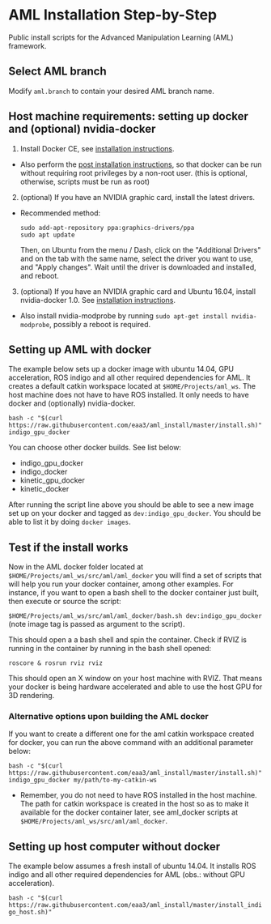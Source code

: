 # AML Installation Step-by-Step
Public install scripts for the Advanced Manipulation Learning (AML) framework. 

## Select AML branch

Modify `aml.branch` to contain your desired AML branch name.

## Host machine requirements: setting up docker and (optional) nvidia-docker

1. Install Docker CE, see [installation instructions](https://docs.docker.com/engine/installation/). 

  * Also perform the [post installation instructions](https://docs.docker.com/engine/installation/linux/linux-postinstall/), so that docker can be run without requiring root privileges by a non-root user. (this is optional, otherwise, scripts must be run as root)  
2. (optional) If you have an NVIDIA graphic card, install the latest drivers.
  * Recommended method: 

	```
	sudo add-apt-repository ppa:graphics-drivers/ppa
	sudo apt update
	```

	Then, on Ubuntu from the menu / Dash, click on the "Additional Drivers" and on the tab with the same name, select the driver you want to use, and "Apply changes". Wait until the driver is downloaded and installed, and reboot.


3. (optional) If you have an NVIDIA graphic card and Ubuntu 16.04, install nvidia-docker 1.0. See [installation instructions](https://github.com/NVIDIA/nvidia-docker/wiki/Installation-(version-1.0)). 

  * Also install nvidia-modprobe by running `sudo apt-get install nvidia-modprobe`, possibly a reboot is required.

## Setting up AML with docker

The example below sets up a docker image with ubuntu 14.04, GPU acceleration, ROS indigo and all other required dependencies for AML. It creates a default catkin workspace located at `$HOME/Projects/aml_ws`. The host machine does not have to have ROS installed. It only needs to have docker and (optionally) nvidia-docker.

`bash -c "$(curl https://raw.githubusercontent.com/eaa3/aml_install/master/install.sh)" indigo_gpu_docker`

You can choose other docker builds. See list below:

  * indigo_gpu_docker
  * indigo_docker
  * kinetic_gpu_docker
  * kinetic_docker
  
After running the script line above you should be able to see a new image set up on your docker and tagged as `dev:indigo_gpu_docker`. You should be able to list it by doing `docker images`. 

## Test if the install works

Now in the AML docker folder located at `$HOME/Projects/aml_ws/src/aml/aml_docker` you will find a set of scripts that will help you run your docker container, among other examples. For instance, if you want to open a bash shell to the docker container just built, then execute or source the script:

`$HOME/Projects/aml_ws/src/aml/aml_docker/bash.sh dev:indigo_gpu_docker` 
(note image tag is passed as argument to the script).

This should open a a bash shell and spin the container. Check if RVIZ is running in the container by running in the bash shell opened:

`roscore & rosrun rviz rviz`

This should open an X window on your host machine with RVIZ. That means your docker is being hardware accelerated and able to use the host GPU for 3D rendering.

### Alternative options upon building the AML docker

If you want to create a different one for the aml catkin workspace created for docker, you can run the above command with an additional parameter below:

`bash -c "$(curl https://raw.githubusercontent.com/eaa3/aml_install/master/install.sh)" indigo_gpu_docker my/path/to-my-catkin-ws`

  * Remember, you do not need to have ROS installed in the host machine. The path for catkin workspace is created in the host so as to make it available for the docker container later, see aml_docker scripts at `$HOME/Projects/aml_ws/src/aml/aml_docker`.

## Setting up host computer without docker

The example below assumes a fresh install of ubuntu 14.04. It installs ROS indigo and all other required dependencies for AML (obs.: without GPU acceleration).

`bash -c "$(curl https://raw.githubusercontent.com/eaa3/aml_install/master/install_indigo_host.sh)"`

